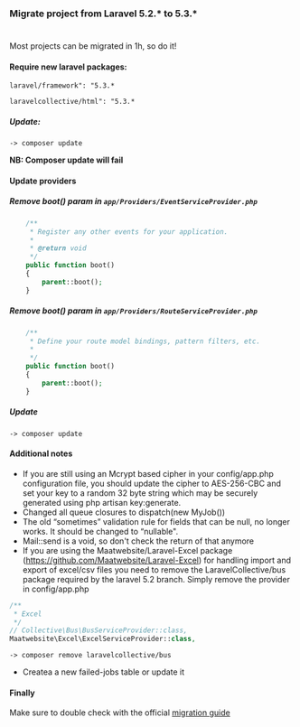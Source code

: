 ### Migrate project from Laravel 5.2.* to 5.3.*

#
 Most projects can be migrated in 1h, so do it!


#### Require new laravel packages:
`laravel/framework": "5.3.*`

`laravelcollective/html": "5.3.*`

##### Update: 

```shell
-> composer update
```

**NB: Composer update will fail**

#### Update providers
##### Remove boot() param in `app/Providers/EventServiceProvider.php`

```php
    /**
     * Register any other events for your application.
     *
     * @return void
     */
    public function boot()
    {
        parent::boot();
    }
```

##### Remove boot() param in `app/Providers/RouteServiceProvider.php`

```php
    /**
     * Define your route model bindings, pattern filters, etc.
     *
     */
    public function boot()
    {
        parent::boot();
    }
```

##### Update
```shell
-> composer update
```

#### Additional notes
 - If you are still using an Mcrypt based cipher in your config/app.php configuration file, you should update the cipher to AES-256-CBC and set your key to a random 32 byte string which may be securely generated using php artisan key:generate.
 - Changed all queue closures to dispatch(new MyJob())
 - The old “sometimes” validation rule for fields that can be null, no longer works. It should be changed to “nullable".
 - Mail::send is a void, so don't check the return of that anymore
 - If you are using the Maatwebsite/Laravel-Excel package (https://github.com/Maatwebsite/Laravel-Excel) for handling import and export of excel/csv files you need to remove the LaravelCollective/bus package required by the laravel 5.2 branch. Simply remove the provider in config/app.php
 
```php
/**
 * Excel
 */
// Collective\Bus\BusServiceProvider::class,
Maatwebsite\Excel\ExcelServiceProvider::class,
```

```shell
-> composer remove laravelcollective/bus
```

- Createa a new failed-jobs table or update it

#### Finally
Make sure to double check with the official [migration guide](https://laravel.com/docs/5.3/upgrade#upgrade-5.3.0)

